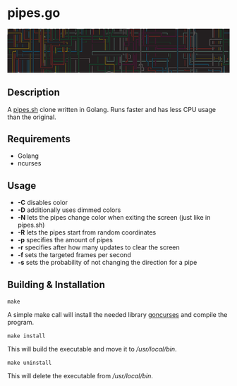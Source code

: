 # pipes.go

![Screenshot](doc/screen.png "Screenshot")

## Description
A [pipes.sh](https://github.com/pipeseroni/pipes.sh) clone written in Golang. Runs faster and has less CPU usage than the original.

## Requirements
* Golang
* ncurses

## Usage
* **-C** disables color
* **-D** additionally uses dimmed colors
* **-N** lets the pipes change color when exiting the screen (just like in pipes.sh)
* **-R** lets the pipes start from random coordinates
* **-p** specifies the amount of pipes
* **-r** specifies after how many updates to clear the screen
* **-f** sets the targeted frames per second
* **-s** sets the probability of not changing the direction for a pipe

## Building & Installation
```
make
```
A simple make call will install the needed library [goncurses](https://github.com/rthornton128/goncurses) and compile the program.
```
make install
```
This will build the executable and move it to */usr/local/bin*.
```
make uninstall
```
This will delete the executable from */usr/local/bin*.
